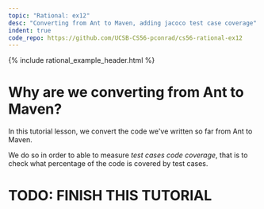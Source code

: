 ```yaml
---
topic: "Rational: ex12"
desc: "Converting from Ant to Maven, adding jacoco test case coverage"
indent: true
code_repo: https://github.com/UCSB-CS56-pconrad/cs56-rational-ex12
---
```



{% include rational_example_header.html %}

# Why are we converting from Ant to Maven?

In this tutorial lesson, we convert the code we've written so far from Ant to Maven.

We do so in order to able to measure <i>test cases code coverage</i>, that is to check what percentage of the code is covered by 
test cases.

# TODO: FINISH THIS TUTORIAL
